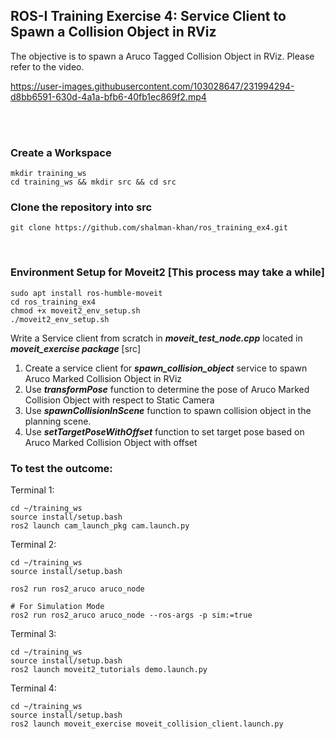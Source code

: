 ## ROS-I Training Exercise 4: Service Client to Spawn a Collision Object in RViz


The objective is to spawn a Aruco Tagged Collision Object in RViz. Please refer to the video.



https://user-images.githubusercontent.com/103028647/231994294-d8bb6591-630d-4a1a-bfb6-40fb1ec869f2.mp4


<br>

<br>

### Create a Workspace 

```
mkdir training_ws
cd training_ws && mkdir src && cd src
```

### Clone the repository into src

```
git clone https://github.com/shalman-khan/ros_training_ex4.git
```
<br>

### Environment Setup for Moveit2 [This process may take a while]

```
sudo apt install ros-humble-moveit 
cd ros_training_ex4
chmod +x moveit2_env_setup.sh
./moveit2_env_setup.sh
```

Write a Service client from scratch in ___moveit_test_node.cpp___ located in ___moveit_exercise package___ [src]
  1) Create a service client for ___spawn_collision_object___ service to spawn Aruco Marked Collision Object in RViz
  2) Use ___transformPose___ function to determine the pose of Aruco Marked Collision Object with respect to Static Camera
  3) Use ___spawnCollisionInScene___ function to spawn collision object in the planning scene.
  4) Use ___setTargetPoseWithOffset___ function to set target pose based on Aruco Marked Collision Object with offset
  
### To test the outcome:

Terminal 1:
```
cd ~/training_ws
source install/setup.bash
ros2 launch cam_launch_pkg cam.launch.py
```

Terminal 2:
```
cd ~/training_ws
source install/setup.bash

ros2 run ros2_aruco aruco_node

# For Simulation Mode
ros2 run ros2_aruco aruco_node --ros-args -p sim:=true

```

Terminal 3:
```
cd ~/training_ws
source install/setup.bash
ros2 launch moveit2_tutorials demo.launch.py
```


Terminal 4:
```
cd ~/training_ws
source install/setup.bash
ros2 launch moveit_exercise moveit_collision_client.launch.py
```
